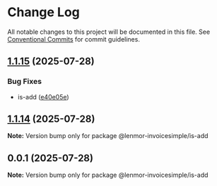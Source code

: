 # Change Log

All notable changes to this project will be documented in this file.
See [Conventional Commits](https://conventionalcommits.org) for commit guidelines.

## [1.1.15](https://github.com/lenmor-invoicesimple/monorepo-test-4/compare/@lenmor-invoicesimple/is-add@1.1.14...@lenmor-invoicesimple/is-add@1.1.15) (2025-07-28)

### Bug Fixes

- is-add ([e40e05e](https://github.com/lenmor-invoicesimple/monorepo-test-4/commit/e40e05eb02abc8a60f767e300040894b36b514f7))

## [1.1.14](https://github.com/lenmor-invoicesimple/monorepo-test-4/compare/@lenmor-invoicesimple/is-add@0.0.1...@lenmor-invoicesimple/is-add@1.1.14) (2025-07-28)

**Note:** Version bump only for package @lenmor-invoicesimple/is-add

## 0.0.1 (2025-07-28)

**Note:** Version bump only for package @lenmor-invoicesimple/is-add
